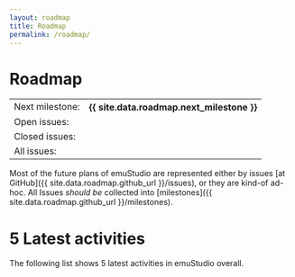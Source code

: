 ```yaml
---
layout: roadmap
title: Roadmap
permalink: /roadmap/
---
```


<div class="jumbotron">
<h1>Roadmap</h1>
<div class="table-responsive">
  <table class="table">
    <tr>
      <td>Next milestone:</td><th>{{ site.data.roadmap.next_milestone }}</th>
    </tr>
    <tr>
      <td>Open issues:</td><td><span id="issuesOpen"></span></td>
    </tr>
    <tr>
      <td>Closed issues:</td><td><span id="issuesClosed"></span></td>
    </tr>
    <tr>
      <td>All issues:</td><td><span id="issuesAll"></span></td>
    </tr>
  </table>
</div>
</div>


Most of the future plans of emuStudio are represented either by issues [at GitHub]({{ site.data.roadmap.github_url }}/issues),
or they are kind-of ad-hoc. All Issues _should be_ collected into [milestones]({{ site.data.roadmap.github_url }}/milestones).

# 5 Latest activities

The following list shows 5 latest activities in emuStudio overall.

<div id="feed"></div>

<script>
  GitHubActivity.feed({
    username: "{{ site.data.roadmap.github_username }}",
    repo: "{{ site.data.roadmap.github_repository }}",
    selector: "#feed",
    limit: 5, // optional
    milestone: {{ site.data.roadmap.milestone_number }}, // only for issues
    openSelector: "#issuesOpen",
    closedSelector: "#issuesClosed",
    allSelector: "#issuesAll"
  });
</script>
